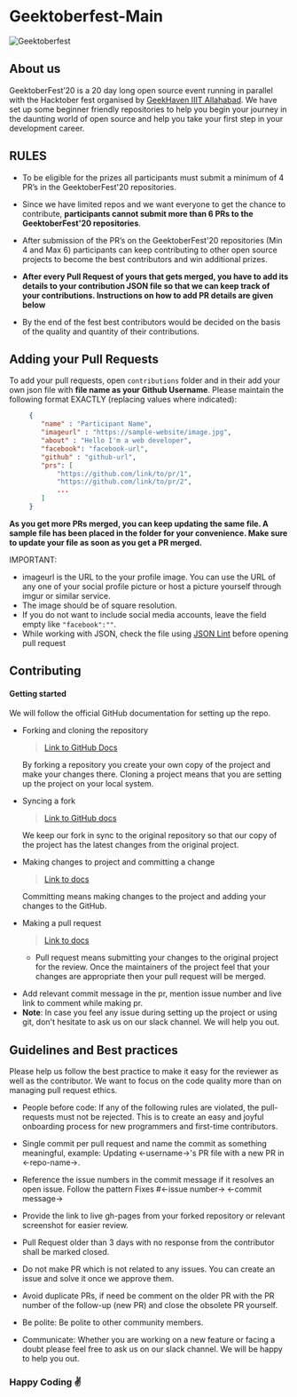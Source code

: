 # Geektoberfest-Main

![Geektoberfest](https://i.imgur.com/iKygvxX.jpg)

## About us

GeektoberFest’20 is a 20 day long open source event running in parallel with the Hacktober fest organised by [GeekHaven IIIT Allahabad](https://geekhaven.iiita.ac.in). We have set up some beginner friendly repositories to help you begin your journey in the daunting world of open source and help you take your first step in your development career. 


## RULES
- To be eligible for the prizes all participants must submit a minimum of 4 PR’s in the GeektoberFest'20 repositories.

- Since we have limited repos and we want everyone to get the chance to contribute, **participants cannot submit more than 6 PRs to the GeektoberFest'20 repositories**.

- After submission of the PR’s on the GeektoberFest'20 repositories (Min 4 and Max 6) participants can keep contributing to other open source projects to become the best contributors and win additional prizes.

- **After every Pull Request of yours that gets merged, you have to add its details to your contribution JSON file so that we can keep track of your contributions. Instructions on how to add PR details are given below**

- By the end of the fest best contributors would be decided on the basis of the quality and quantity of their contributions.

## Adding your Pull Requests

To add your pull requests, open `contributions` folder and in their add your own json file with **file name as your Github Username**. Please maintain the following format EXACTLY (replacing values where indicated):
```json
     {
        "name" : "Participant Name",
        "imageurl" : "https://sample-website/image.jpg",
        "about" : "Hello I'm a web developer",
        "facebook": "facebook-url",
        "github" : "github-url",
        "prs": [
            "https://github.com/link/to/pr/1",
            "https://github.com/link/to/pr/2",
            ...
        ]
     }
```
**As you get more PRs merged, you can keep updating the same file. A sample file has been placed in the folder for your convenience. Make sure to update your file as soon as you get a PR merged.**

IMPORTANT:
- imageurl is the URL to the your profile image. You can use the URL of any one of your social profile picture or host a picture yourself through imgur or similar service.
- The image should be of square resolution.
- If you do not want to include social media accounts, leave the field empty like `"facebook":""`.
- While working with JSON, check the file using [JSON Lint](https://jsonlint.com/) before opening pull request

## Contributing

#### Getting started

We will follow the official GitHub documentation for setting up the repo.

- Forking and cloning the repository

  > [Link to GitHub Docs](https://help.github.com/articles/fork-a-repo/#step-2-create-a-local-clone-of-your-fork)

  By forking a repository you create your own copy of the project and make your changes there. Cloning a project means that you are setting up the project on your local system.

- Syncing a fork

  > [Link to GitHub docs](https://help.github.com/articles/syncing-a-fork/)

  We keep our fork in sync to the original repository so that our copy of the project has the latest changes from the original project.

- Making changes to project and committing a change

  > [Link to docs](https://dont-be-afraid-to-commit.readthedocs.io/en/latest/git/commandlinegit.html#commit-your-changes)

  Committing means making changes to the project and adding your changes to the GitHub.

- Making a pull request

  > [Link to docs](https://help.github.com/articles/about-pull-requests/)

  - Pull request means submitting your changes to the original project for the review. Once the maintainers of the project feel that your changes are appropriate then your pull request will be merged.

* Add relevant commit message in the pr, mention issue number and live link to comment while making pr.
* **Note**: In case you feel any issue during setting up the project or using git, don't hesitate to ask us on our slack channel. We will help you out.

## Guidelines and Best practices

Please help us follow the best practice to make it easy for the reviewer as well as the contributor. We want to focus on the code quality more than on managing pull request ethics.

- People before code: If any of the following rules are violated, the pull-requests must not be rejected. This is to create an easy and joyful onboarding process for new programmers and first-time contributors.

- Single commit per pull request and name the commit as something meaningful, example: Updating <-username->'s PR file with a new PR in <-repo-name->.

- Reference the issue numbers in the commit message if it resolves an open issue. Follow the pattern Fixes #<-issue number-> <-commit message->

- Provide the link to live gh-pages from your forked repository or relevant screenshot for easier review.

- Pull Request older than 3 days with no response from the contributor shall be marked closed.

- Do not make PR which is not related to any issues. You can create an issue and solve it once we approve them.

- Avoid duplicate PRs, if need be comment on the older PR with the PR number of the follow-up (new PR) and close the obsolete PR yourself.

- Be polite: Be polite to other community members.

- Communicate: Whether you are working on a new feature or facing a doubt please feel free to ask us on our slack channel. We will be happy to help you out.

### Happy Coding :v: